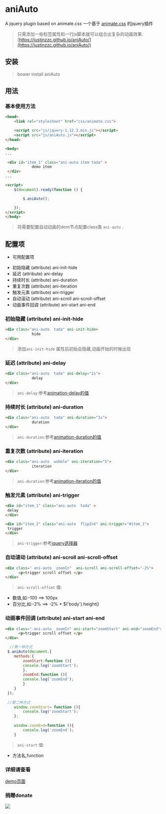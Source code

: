 # aniAuto

A jquery plugin based on animate.css 
一个基于 [animate.css](https://github.com/daneden/animate.css) 的jquery插件

> 只需添加一些标签属性和一行js脚本就可以组合出复杂的动画效果.
> [https://justinzzc.github.io/aniAuto/](https://justinzzc.github.io/aniAuto/)

## 安装

> bower install aniAuto


## 用法

### 基本使用方法

~~~ html
<head>
    <link rel="stylesheet" href="css/animate.css">

    <script src="js/jquery-1.12.3.min.js"></script>
    <script src="js/aniAuto.js"></script>
</head>

<body>
...

 <div id="item_1" class="ani-auto item tada" >
            demo item
 </div>
...

<script>
    $(document).ready(function () {

        $.aniAuto();

    });
</script>
</body>

~~~

> 将需要配置自动动画的dom节点配置class类 `ani-auto` .



## 配置项

+ 可用配置项
 - 初始隐藏 (attribute) ani-init-hide
 - 延迟 (attribute) ani-delay
 - 持续时长 (attribute) ani-duration
 - 重复次数 (attribute) ani-iteration
 - 触发元素 (attribute) ani-trigger
 - 自动滚动 (attribute) ani-scroll  ani-scroll-offset
 - 动画事件回调 (attribute) ani-start  ani-end
 
 
### 初始隐藏 (attribute) ani-init-hide

~~~ html
<div class="ani-auto  tada" ani-init-hide>
            hide
</div>
~~~ 

> 添加`ani-init-hide` 属性后初始会隐藏,动画开始的时候出现
 
 
 
 
### 延迟 (attribute) ani-delay

~~~ html
<div class="ani-auto  tada" ani-delay="1s">
            delay
</div>
~~~

> `ani-delay`:参考[animation-delay的值](http://www.w3school.com.cn/cssref/pr_animation-delay.asp)


### 持续时长 (attribute) ani-duration

~~~ html
<div class="ani-auto  tada" ani-duration="1s">
            duration
</div>
~~~

> `ani-duration`:参考[animation-duration的值](http://www.w3school.com.cn/cssref/pr_animation-duration.asp)



### 重复次数 (attribute) ani-iteration

~~~ html
<div class="ani-auto  wobble" ani-iteration="5">
            iteration
</div>
~~~

> `ani-duration`:参考[animation-iteration的值](http://www.w3school.com.cn/cssref/pr_animation-iteration.asp)



### 触发元素 (attribute) ani-trigger

~~~ html
<div id="item_1" class="ani-auto  tada" >
 delay
</div>

<div id="item_2" class="ani-auto  flipInX" ani-trigger="#item_1">
 trigger
</div>
~~~

> `ani-trigger`:参考[jquery选择器](http://www.w3school.com.cn/jquery/jquery_ref_selectors.asp)



### 自动滚动 (attribute) ani-scroll  ani-scroll-offset

~~~ html
<div class=" ani-auto  zoomIn"  ani-scroll ani-scroll-offset="-2%">
      <p>trigger scroll offset </p>
</div>
~~~

> `ani-scroll-offset` 值:
  + 数值,如:-100   ==> 100px
  + 百分比,如:-2%   ==> -2% * $('body').height()

### 动画事件回调 (attribute) ani-start  ani-end

~~~ html
<div class=" ani-auto  zoomIn" ani-start="zoomStart" ani-end="zoomEnd">
      <p>trigger scroll offset </p>
</div>
~~~
~~~ javascript
  //第一种方式
 $.aniAuto(document,{
    methods:{
        zoomStart:function (){
        console.log('zoomStart');
        },
        zoomEnd:function (){
        console.log('zoomEnd');
        }
    }
 });
 
 //第二种方式
    window.zoomStart= function (){
        console.log('zoomStart');
    };
    
    window.zoomEnd=function (){
        console.log('zoomEnd');
    }
~~~

> `ani-start` 值:
  + 方法名,function



### 详细请查看 

[demo页面](https://justinzzc.github.io/aniAuto)


### 捐赠donate

![](https://justinzzc.github.io/imgs/donate.jpg)
